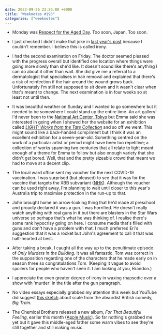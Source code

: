 ```yaml
---
date: 2023-09-26 23:26:00 +0900
title: "Weeknotes #193"
categories: ["weeknotes"]
---
```



- Monday was [Respect for the Aged Day](https://en.wikipedia.org/wiki/Respect_for_the_Aged_Day). Too soon, Japan. Too soon.

- I just checked I didn't make that joke in [last year's post](https://updates.inqk.net/post/1663646220.html) because I couldn't remember. I believe this is called irony.

- I had the second examination on Friday. The doctor seemed pleased with the progress overall but identified one location where things were going more slowly than she'd like. It doesn't sound like there's anything I can do about it other than wait. She did give me a referral to a dermatologist that specialises in hair removal and explained that there's a risk of reinfection if the hair around the wound grows back. Unfortunately I'm still not supposed to sit down and it wasn't clear when that's meant to change. The next examination is in four weeks so at least not until then.

- It was beautiful weather on Sunday and I wanted to go somewhere but it needed to be somewhere I could stand up the entire time. An art gallery! I'd never been to the [National Art Center, Tokyo](https://www.nact.jp/english/) but Emma said she was interested in going when I showed her the website for an exhibition called [_LIGHT: Works from the Tate Collection_](https://www.nact.jp/english/exhibition_special/2023/tate/index.html) and so off we went. This might sound like a back-handed compliment but I think it was an excellent exhibition for a seven-year-old. Something centred on the work of a particular artist or period might have been too repetitive; a collection of works spanning two centuries that all relate to light meant enough of a theme for Emma to follow but also enough variety that she didn't get bored. Well, that and the pretty sizeable crowd that meant we had to move at a decent clip.

- The local ward office sent my voucher for the next COVID-19 vaccination. I was surprised (but pleased) to see that it was for the vaccine that targets the XBB subvariant ([NHK](https://www3.nhk.or.jp/nhkworld/en/news/20230920_13/)). Although the voucher can be used right away, I'm planning to wait until closer to this year's Australia trip to maximise protection in the run-up to that.

- John brought home an arrow-looking thing that he'd made at preschool and proudly declared it was a gun. I was horrified. He doesn't really watch anything with real guns in it but there are blasters in the Star Wars universe so perhaps that's what he was thinking of. I realise there's some rank hypocrisy going on here. I consume media that's filled with guns and don't have a problem with that. I much preferred Eri's suggestion that it was a rocket but John's agreement to call it that was half-hearted at best.

- After taking a break, I caught all the way up to the penultimate episode of _Only Murders in the Building_. It was all fantastic. Tom was correct in the supposition regarding one of the characters that he made early on in season three so congratulations Tom. (Keeping it vague to avoid spoilers for people who haven't seen it. I am looking at you, Brandon.)

- I appreciate the even greater degree of irony in waxing rhapsodic over a show with 'murder' in the title after the gun paragraph.

- No video essays especially grabbed my attention this week but YouTube did suggest [this sketch](https://youtu.be/Yyj5cv5FPWA?si=b45D8Vlii6ycL_Ef) about scale from the absurdist British comedy, _Big Train_.

- The Chemical Brothers released a new album, _For That Beautiful Feeling_, earlier this month ([Apple Music](https://music.apple.com/us/album/for-that-beautiful-feeling/1694715224)). So far nothing's grabbed me yet but it gave this middle-aged father some warm vibes to see they're still together and still making music.
